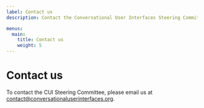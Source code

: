 ```yaml
---
label: Contact us
description: Contact the Conversational User Interfaces Steering Committee.

menus:
  main:
    title: Contact us
    weight: 5
---
```


# Contact us

To contact the CUI Steering Committee, please email us at <a href="mailto:contact@conversationaluserinterfaces.org" title="Email the CUI Steering Commitee">contact@conversationaluserinterfaces.org</a>.
